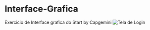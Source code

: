 # Interface-Grafica
Exercicio de Interface grafica do Start by Capgemini
![Tela de Login](https://user-images.githubusercontent.com/74387784/197618014-3d7c5e7a-f419-4cf4-8b8e-03b5fe34756f.jpg)
